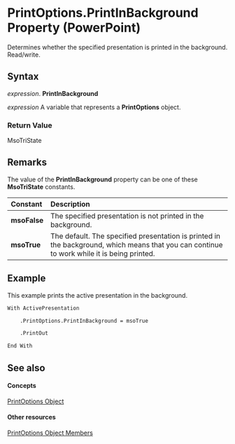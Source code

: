 
# PrintOptions.PrintInBackground Property (PowerPoint)

Determines whether the specified presentation is printed in the background. Read/write.


## Syntax

 _expression_. **PrintInBackground**

 _expression_ A variable that represents a **PrintOptions** object.


### Return Value

MsoTriState


## Remarks

The value of the  **PrintInBackground** property can be one of these **MsoTriState** constants.



|**Constant**|**Description**|
|:-----|:-----|
|**msoFalse**|The specified presentation is not printed in the background.|
|**msoTrue**| The default. The specified presentation is printed in the background, which means that you can continue to work while it is being printed.|

## Example

This example prints the active presentation in the background.


```vb
With ActivePresentation

    .PrintOptions.PrintInBackground = msoTrue

    .PrintOut

End With
```


## See also


#### Concepts


[PrintOptions Object](19ce56ba-b0d0-4086-db86-e32feade70bd.md)
#### Other resources


[PrintOptions Object Members](910ad0bd-7983-b94e-0055-c7f46442c097.md)
